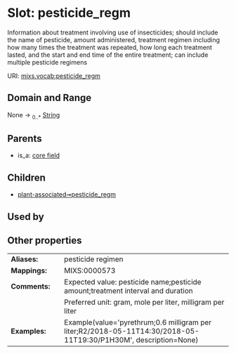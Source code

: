 
# Slot: pesticide_regm


Information about treatment involving use of insecticides; should include the name of pesticide, amount administered, treatment regimen including how many times the treatment was repeated, how long each treatment lasted, and the start and end time of the entire treatment; can include multiple pesticide regimens

URI: [mixs.vocab:pesticide_regm](https://w3id.org/mixs/vocab/pesticide_regm)


## Domain and Range

None &#8594;  <sub>0..\*</sub> [String](types/String.md)

## Parents

 *  is_a: [core field](core_field.md)

## Children

 *  [plant-associated➞pesticide_regm](plant_associated_pesticide_regm.md)

## Used by


## Other properties

|  |  |  |
| --- | --- | --- |
| **Aliases:** | | pesticide regimen |
| **Mappings:** | | MIXS:0000573 |
| **Comments:** | | Expected value: pesticide name;pesticide amount;treatment interval and duration |
|  | | Preferred unit: gram, mole per liter, milligram per liter |
| **Examples:** | | Example(value='pyrethrum;0.6 milligram per liter;R2/2018-05-11T14:30/2018-05-11T19:30/P1H30M', description=None) |


